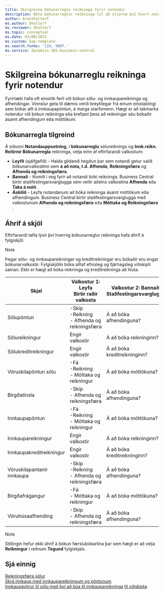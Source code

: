 ```yaml
---
title: Skilgreina bókunarreglu reikninga fyrir notendur
description: Nota bókunarreglur reikninga til að stjórna því hvort notandi getur bókað sölu- og innkaupareikninga.
author: brentholtorf
ms.author: bholtorf
ms.reviewer: bholtorf
ms.topic: conceptual
ms.date: 03/09/2023
ms.custom: bap-template
ms.search.forms: '119, 9807,'
ms.service: dynamics-365-business-central
---
```


# Skilgreina bókunarreglu reikninga fyrir notendur

Fyrirtæki hafa oft einstök ferli við bókun sölu- og innkaupareikninga og afhendingar. Vinnslur geta til dæmis verið breytilegar frá einum einstaklingi sem bókar allt á innkaupapöntun, á marga starfsmenn. Hægt er að takmarka notendur við bókun reikninga eða krefjast þess að reikningar séu bókaðir ásamt afhendingum eða móttökum.

## Bókunarregla tilgreind

Á síðunni **Notandauppsetning**, í **bókunarreglu** sölureiknings og **Innk.reikn. Reitirnir Bókunarregla** reikninga, velja einn af eftirfarandi valkostum:

* **Leyfð** (sjálfgefið) - Halda gildandi hegðun þar sem notandi getur valið bókunarvalkostinn sem **á að nota, t.d. Afhenda**, **Reikningsfæra** og **Afhenda og reikningsfæra**. 
* **Bannað** - Komið í veg fyrir að notandi bóki reikninga. Business Central birtir staðfestingarsvarglugga sem veitir aðeins valkostina **Afhenda** eða **Taka á móti** .
* **Áskilið** - Leyfa notandanum að bóka reikninga ásamt móttökum eða afhendingum. Business Central birtir staðfestingarsvarglugga með valkostunum **Afhenda og reikningsfæra** eða **Móttaka og Reikningsfæra** .

## Áhrif á skjöl

Eftirfarandi tafla lýsir því hvernig bókunarreglur reikninga hafa áhrif á fylgiskjöl.

> [!NOTE]
> Þegar sölu- og innkaupareikningar og kreditreikningar eru bókaðir eru engar bókunarvalkostir. Fylgiskjölin bóka alltaf efnisleg og fjárhagsleg viðskipti saman. Ekki er hægt að bóka reikninga og kreditreikninga að hluta.

|Skjal | Valkostur 1: Leyfa <br>Birtir raðir valkosta| Valkostur 2: Bannað <br>Staðfestingarsvargluggi | Valkostur 3: Áskilið <br>Staðfestingarsvargluggi|
|--|--|--|--|
|Sölupöntun |-Skip <br>-Reikning <br>- Afhenda og reikningsfæra |Á að bóka afhendinguna? |Á að bóka afhendinguna og reikninginn?|
|Sölureikningur|Engir valkostir|Á að bóka reikninginn?|Á að bóka reikninginn?|
|Sölukreditreikningur|Engir valkostir|Á að bóka kreditreikninginn?|Á að bóka kreditreikninginn?|
|Vöruskilapöntun sölu |-Fá <br>-Reikning <br>- Móttaka og reikningur |Á að bóka móttökuna? |Á að bóka móttökuna og reikninginn?|
|Birgðatínsla |-Skip <br>- Afhenda og reikningsfæra |Á að bóka afhendinguna? |Á að bóka afhendinguna og reikninginn?|
|Innkaupapöntun |-Fá <br>-Reikning <br>- Móttaka og reikningur |Á að bóka móttökuna? |Á að bóka móttökuna og reikninginn?|
|Innkaupareikningur|Engir valkostir|Á að bóka reikninginn?|Á að bóka reikninginn?|
|Innkaupakreditreikningur|Engir valkostir|Á að bóka kreditreikninginn?|Á að bóka kreditreikninginn?|
|Vöruskilapantanir innkaupa |-Skip <br>-Reikning <br>- Afhenda og reikningsfæra |Á að bóka afhendinguna? |Á að bóka afhendinguna og reikninginn?|
|Birgðafrágangur |-Fá <br>- Móttaka og reikningur |Á að bóka móttökuna? |Á að bóka móttökuna og reikninginn?|
|Vöruhúsaafhending |-Skip <br>- Afhenda og reikningsfæra | Á að bóka afhendinguna? |Á að bóka afhendinguna og reikninginn?|

   > [!Note]
   > Stillingin hefur ekki áhrif á bókun færslubókarlína þar sem hægt er að velja **Reikningur** í reitnum **Tegund** fylgiskjals.

## Sjá einnig

[Reikningsfæra sölur](sales-how-invoice-sales.md)  
[Skrá innkaup með innkaupareikningum og pöntunum](purchasing-how-record-purchases.md)  
[Innkaupavörur til sölu með því að búa til innkaupareikninga](purchasing-how-purchase-products-sale.md)
[til viðskipta](ui-get-ready-business.md)  
